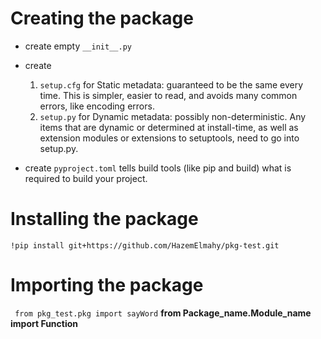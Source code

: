 # Creating the package
* create empty  ```__init__.py```

* create 
  1. ```setup.cfg``` for Static metadata: guaranteed to be the same every time. This is simpler, easier to read, and avoids many common errors, like encoding errors.
  2. ```setup.py``` for Dynamic metadata: possibly non-deterministic. Any items that are dynamic or determined at install-time, as well as extension modules or extensions to setuptools, need to go into setup.py.

* create ```pyproject.toml``` tells build tools (like pip and build) what is required to build your project. 


# Installing the package
```!pip install git+https://github.com/HazemElmahy/pkg-test.git```

# Importing the package
``` from pkg_test.pkg import sayWord```
**from Package_name.Module_name import Function**
